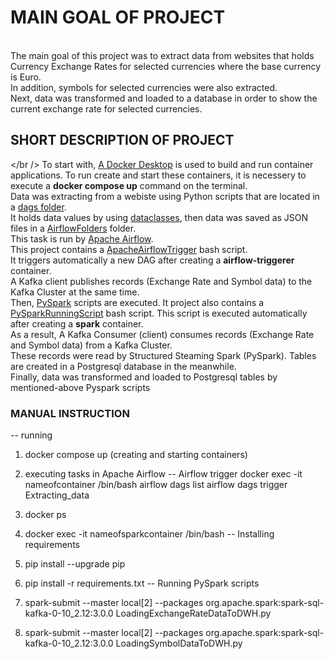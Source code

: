 # MAIN GOAL OF PROJECT
<br /> The main goal of this project was to extract data from websites that holds Currency Exchange Rates for selected currencies where the base currency is Euro. 
<br />In addition, symbols for selected currencies were also extracted.
<br /> Next, data was transformed and loaded to a database in order to show the current exchange rate for selected currencies.

## **SHORT DESCRIPTION OF PROJECT**
</br /> To start with, [A Docker Desktop](https://www.docker.com/products/docker-desktop/) is used to build and run container applications. To run create and start these containers, it is necessery to execute a __docker compose up__ command on the terminal.
<br /> Data was extracting from a webiste using Python scripts that are located in a [dags folder](https://github.com/Longwinter93/DataEngineeringProjects/tree/main/DataEngineeringProject3/dags).
<br /> It holds data values by using [dataclasses](https://docs.python.org/3/library/dataclasses.html), then data was saved as JSON files in a [AirflowFolders](https://github.com/Longwinter93/DataEngineeringProjects/tree/main/DataEngineeringProject3/AirflowFolders) folder.
<br />  This task is run by [Apache Airflow](https://airflow.apache.org/). 
<br />  This project contains a [ApacheAirflowTrigger](https://github.com/Longwinter93/DataEngineeringProjects/tree/main/DataEngineeringProject3/AirflowFolders) bash script.
<br /> It triggers automatically a new DAG after creating a  **airflow-triggerer** container. 
<br /> A Kafka client publishes records (Exchange Rate and Symbol data) to the Kafka Cluster at the same time.
<br /> Then, [PySpark](https://github.com/Longwinter93/DataEngineeringProjects/tree/main/DataEngineeringProject3/PySparkScripts) scripts are executed. It project also contains a [PySparkRunningScript](https://github.com/Longwinter93/DataEngineeringProjects/tree/main/DataEngineeringProject3) bash script. This script is executed automatically after creating a  **spark** container.
<br /> As a result, A Kafka Consumer (client) consumes records (Exchange Rate and Symbol data) from a Kafka Cluster.
<br /> These records were read by Structured Steaming Spark (PySpark). Tables are created in a Postgresql database in the meanwhile.
<br /> Finally, data was transformed and loaded to Postgresql tables by mentioned-above Pyspark scripts  

### MANUAL INSTRUCTION
-- running 
1) docker compose up (creating and starting containers)
2) executing tasks in Apache Airflow
-- 
Airflow trigger
docker exec -it nameofcontainer  /bin/bash 
airflow dags list
airflow dags trigger Extracting_data
3) docker ps
4) docker exec -it nameofsparkcontainer /bin/bash
-- Installing requirements
5) pip install --upgrade pip
6) pip install -r requirements.txt
-- Running PySpark scripts
7) spark-submit --master local[2] --packages org.apache.spark:spark-sql-kafka-0-10_2.12:3.0.0 LoadingExchangeRateDataToDWH.py

8) spark-submit --master local[2] --packages org.apache.spark:spark-sql-kafka-0-10_2.12:3.0.0 LoadingSymbolDataToDWH.py

